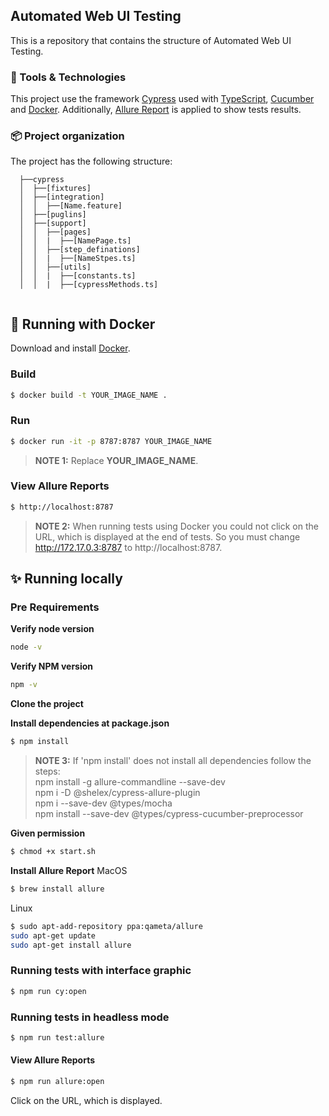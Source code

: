 ## Automated Web UI Testing

This is a repository that contains the structure of Automated Web UI Testing.

### 🔧 Tools & Technologies

This project use the framework [Cypress](https://www.cypress.io/) used with [TypeScript](https://www.typescriptlang.org/), [Cucumber](https://cucumber.io/) and [Docker](https://github.com/cypress-io/cypress-docker-images/blob/master/included/8.3.0/Dockerfile).
Additionally, [Allure Report](https://docs.qameta.io/allure/) is applied to show tests results. 

### 📦 Project organization

The project has the following structure:

  ```
    ├──cypress
    │  ├──[fixtures]
    │  ├──[integration]
    │  │  ├──[Name.feature]
    │  ├──[puglins]
    │  ├──[support]
    │  │  ├──[pages]
    │  │  |  ├──[NamePage.ts]
    │  │  ├──[step_definations]
    │  │  |  ├──[NameStpes.ts]
    │  │  ├──[utils]
    │  │  |  ├──[constants.ts]
    │  │  |  ├──[cypressMethods.ts]
    
  ```

## 🚀 Running with Docker
Download and install [Docker](https://www.docker.com/products/docker-desktop).

### Build

```sh
$ docker build -t YOUR_IMAGE_NAME .
```

### Run
```sh
$ docker run -it -p 8787:8787 YOUR_IMAGE_NAME
```
> **NOTE 1:** Replace **YOUR_IMAGE_NAME**.

### View Allure Reports
```sh
$ http://localhost:8787
```
> **NOTE 2:** When running tests using Docker you could not click on the URL, which is displayed at the end of tests. So you must change http://172.17.0.3:8787 to http://localhost:8787.

## ✨ Running locally

### Pre Requirements

**Verify node version**
```sh
node -v
```

**Verify NPM version**
```sh
npm -v
```

**Clone the project**

**Install dependencies at package.json**
 ```sh
 $ npm install
```
> **NOTE 3:** If 'npm install' does not install all dependencies follow the steps:<br/>
> npm install -g allure-commandline --save-dev<br/>
> npm i -D @shelex/cypress-allure-plugin<br/>
> npm i --save-dev @types/mocha<br/>
> npm install --save-dev @types/cypress-cucumber-preprocessor<br/> 

**Given permission**
```sh
$ chmod +x start.sh
```
**Install Allure Report**
MacOS
```sh
$ brew install allure
```
Linux
```sh
$ sudo apt-add-repository ppa:qameta/allure
sudo apt-get update 
sudo apt-get install allure
```
### Running tests with interface graphic
```sh
$ npm run cy:open
```
### Running tests in headless mode
```sh
$ npm run test:allure
```
#### View Allure Reports
```sh
$ npm run allure:open
```
Click on the URL, which is displayed.